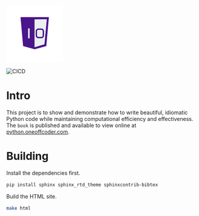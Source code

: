![One-Off Coder Logo](/source/_static/images/logo.png "One-Off Coder")

![CICD](https://codebuild.us-east-1.amazonaws.com/badges?uuid=eyJlbmNyeXB0ZWREYXRhIjoic0paT0E3Q3QzaXJCN2JJeVdGOVVVblh1cGhJazhTWWppRFhObjFINmY3U1VwaXpIaUpFekNNVnpaM2txalFEQ0YrYVY3RkthSytzK2Zvd0VnZWNvT1lzPSIsIml2UGFyYW1ldGVyU3BlYyI6ImhUSlBzWGRzUGloVnpHUkQiLCJtYXRlcmlhbFNldFNlcmlhbCI6MX0%3D&branch=publish "CICD")

# Intro

This project is to show and demonstrate how to write beautiful, idiomatic Python code while maintaining computational efficiency and effectiveness. The `book` is published and available to view online at [python.oneoffcoder.com](https://python.oneoffcoder.com).

# Building

Install the dependencies first.

```bash
pip install sphinx sphinx_rtd_theme sphinxcontrib-bibtex
```

Build the HTML site.

```bash
make html
```
